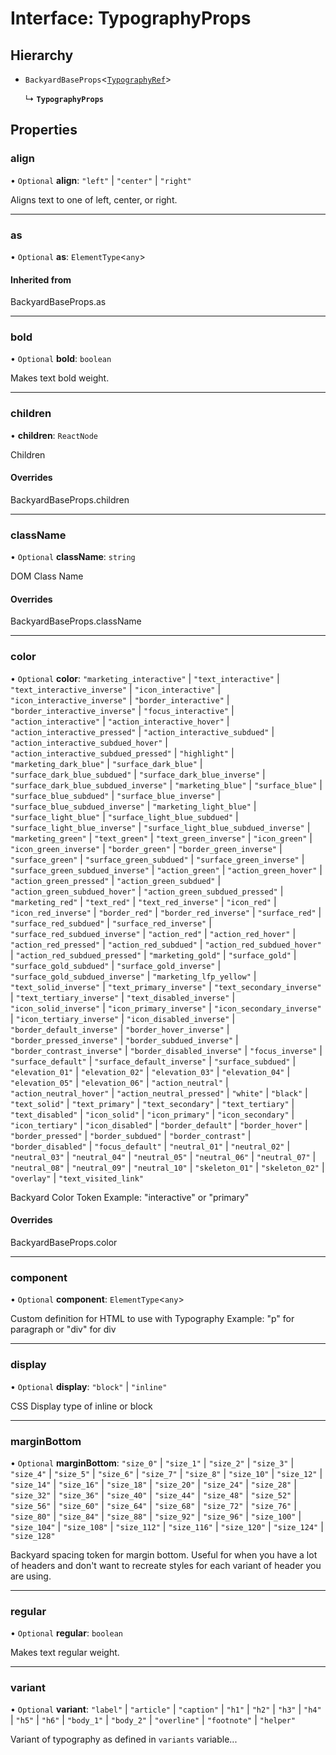 # Interface: TypographyProps

## Hierarchy

- `BackyardBaseProps`<[`TypographyRef`](../README.md#typographyref)\>

  ↳ **`TypographyProps`**

## Properties

### align

• `Optional` **align**: ``"left"`` \| ``"center"`` \| ``"right"``

Aligns text to one of left, center, or right.

___

### as

• `Optional` **as**: `ElementType`<`any`\>

#### Inherited from

BackyardBaseProps.as

___

### bold

• `Optional` **bold**: `boolean`

Makes text bold weight.

___

### children

• **children**: `ReactNode`

Children

#### Overrides

BackyardBaseProps.children

___

### className

• `Optional` **className**: `string`

DOM Class Name

#### Overrides

BackyardBaseProps.className

___

### color

• `Optional` **color**: ``"marketing_interactive"`` \| ``"text_interactive"`` \| ``"text_interactive_inverse"`` \| ``"icon_interactive"`` \| ``"icon_interactive_inverse"`` \| ``"border_interactive"`` \| ``"border_interactive_inverse"`` \| ``"focus_interactive"`` \| ``"action_interactive"`` \| ``"action_interactive_hover"`` \| ``"action_interactive_pressed"`` \| ``"action_interactive_subdued"`` \| ``"action_interactive_subdued_hover"`` \| ``"action_interactive_subdued_pressed"`` \| ``"highlight"`` \| ``"marketing_dark_blue"`` \| ``"surface_dark_blue"`` \| ``"surface_dark_blue_subdued"`` \| ``"surface_dark_blue_inverse"`` \| ``"surface_dark_blue_subdued_inverse"`` \| ``"marketing_blue"`` \| ``"surface_blue"`` \| ``"surface_blue_subdued"`` \| ``"surface_blue_inverse"`` \| ``"surface_blue_subdued_inverse"`` \| ``"marketing_light_blue"`` \| ``"surface_light_blue"`` \| ``"surface_light_blue_subdued"`` \| ``"surface_light_blue_inverse"`` \| ``"surface_light_blue_subdued_inverse"`` \| ``"marketing_green"`` \| ``"text_green"`` \| ``"text_green_inverse"`` \| ``"icon_green"`` \| ``"icon_green_inverse"`` \| ``"border_green"`` \| ``"border_green_inverse"`` \| ``"surface_green"`` \| ``"surface_green_subdued"`` \| ``"surface_green_inverse"`` \| ``"surface_green_subdued_inverse"`` \| ``"action_green"`` \| ``"action_green_hover"`` \| ``"action_green_pressed"`` \| ``"action_green_subdued"`` \| ``"action_green_subdued_hover"`` \| ``"action_green_subdued_pressed"`` \| ``"marketing_red"`` \| ``"text_red"`` \| ``"text_red_inverse"`` \| ``"icon_red"`` \| ``"icon_red_inverse"`` \| ``"border_red"`` \| ``"border_red_inverse"`` \| ``"surface_red"`` \| ``"surface_red_subdued"`` \| ``"surface_red_inverse"`` \| ``"surface_red_subdued_inverse"`` \| ``"action_red"`` \| ``"action_red_hover"`` \| ``"action_red_pressed"`` \| ``"action_red_subdued"`` \| ``"action_red_subdued_hover"`` \| ``"action_red_subdued_pressed"`` \| ``"marketing_gold"`` \| ``"surface_gold"`` \| ``"surface_gold_subdued"`` \| ``"surface_gold_inverse"`` \| ``"surface_gold_subdued_inverse"`` \| ``"marketing_lfp_yellow"`` \| ``"text_solid_inverse"`` \| ``"text_primary_inverse"`` \| ``"text_secondary_inverse"`` \| ``"text_tertiary_inverse"`` \| ``"text_disabled_inverse"`` \| ``"icon_solid_inverse"`` \| ``"icon_primary_inverse"`` \| ``"icon_secondary_inverse"`` \| ``"icon_tertiary_inverse"`` \| ``"icon_disabled_inverse"`` \| ``"border_default_inverse"`` \| ``"border_hover_inverse"`` \| ``"border_pressed_inverse"`` \| ``"border_subdued_inverse"`` \| ``"border_contrast_inverse"`` \| ``"border_disabled_inverse"`` \| ``"focus_inverse"`` \| ``"surface_default"`` \| ``"surface_default_inverse"`` \| ``"surface_subdued"`` \| ``"elevation_01"`` \| ``"elevation_02"`` \| ``"elevation_03"`` \| ``"elevation_04"`` \| ``"elevation_05"`` \| ``"elevation_06"`` \| ``"action_neutral"`` \| ``"action_neutral_hover"`` \| ``"action_neutral_pressed"`` \| ``"white"`` \| ``"black"`` \| ``"text_solid"`` \| ``"text_primary"`` \| ``"text_secondary"`` \| ``"text_tertiary"`` \| ``"text_disabled"`` \| ``"icon_solid"`` \| ``"icon_primary"`` \| ``"icon_secondary"`` \| ``"icon_tertiary"`` \| ``"icon_disabled"`` \| ``"border_default"`` \| ``"border_hover"`` \| ``"border_pressed"`` \| ``"border_subdued"`` \| ``"border_contrast"`` \| ``"border_disabled"`` \| ``"focus_default"`` \| ``"neutral_01"`` \| ``"neutral_02"`` \| ``"neutral_03"`` \| ``"neutral_04"`` \| ``"neutral_05"`` \| ``"neutral_06"`` \| ``"neutral_07"`` \| ``"neutral_08"`` \| ``"neutral_09"`` \| ``"neutral_10"`` \| ``"skeleton_01"`` \| ``"skeleton_02"`` \| ``"overlay"`` \| ``"text_visited_link"``

Backyard Color Token
Example: "interactive" or "primary"

#### Overrides

BackyardBaseProps.color

___

### component

• `Optional` **component**: `ElementType`<`any`\>

Custom definition for HTML to use with Typography
Example: "p" for paragraph or "div" for div

___

### display

• `Optional` **display**: ``"block"`` \| ``"inline"``

CSS Display type of inline or block

___

### marginBottom

• `Optional` **marginBottom**: ``"size_0"`` \| ``"size_1"`` \| ``"size_2"`` \| ``"size_3"`` \| ``"size_4"`` \| ``"size_5"`` \| ``"size_6"`` \| ``"size_7"`` \| ``"size_8"`` \| ``"size_10"`` \| ``"size_12"`` \| ``"size_14"`` \| ``"size_16"`` \| ``"size_18"`` \| ``"size_20"`` \| ``"size_24"`` \| ``"size_28"`` \| ``"size_32"`` \| ``"size_36"`` \| ``"size_40"`` \| ``"size_44"`` \| ``"size_48"`` \| ``"size_52"`` \| ``"size_56"`` \| ``"size_60"`` \| ``"size_64"`` \| ``"size_68"`` \| ``"size_72"`` \| ``"size_76"`` \| ``"size_80"`` \| ``"size_84"`` \| ``"size_88"`` \| ``"size_92"`` \| ``"size_96"`` \| ``"size_100"`` \| ``"size_104"`` \| ``"size_108"`` \| ``"size_112"`` \| ``"size_116"`` \| ``"size_120"`` \| ``"size_124"`` \| ``"size_128"``

Backyard spacing token for margin bottom.
Useful for when you have a lot of headers and don't want to
recreate styles for each variant of header you are using.

___

### regular

• `Optional` **regular**: `boolean`

Makes text regular weight.

___

### variant

• `Optional` **variant**: ``"label"`` \| ``"article"`` \| ``"caption"`` \| ``"h1"`` \| ``"h2"`` \| ``"h3"`` \| ``"h4"`` \| ``"h5"`` \| ``"h6"`` \| ``"body_1"`` \| ``"body_2"`` \| ``"overline"`` \| ``"footnote"`` \| ``"helper"``

Variant of typography as defined in `variants` variable...
